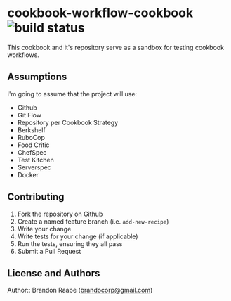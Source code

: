 # cookbook-workflow-cookbook ![build status](https://travis-ci.org/brandocorp/cookbook-workflow.svg?branch=master)

This cookbook and it's repository serve as a sandbox for testing cookbook workflows.

## Assumptions

I'm going to assume that the project will use:

 - Github
 - Git Flow
 - Repository per Cookbook Strategy
 - Berkshelf
 - RuboCop
 - Food Critic
 - ChefSpec
 - Test Kitchen
 - Serverspec
 - Docker

## Contributing

1. Fork the repository on Github
2. Create a named feature branch (i.e. `add-new-recipe`)
3. Write your change
4. Write tests for your change (if applicable)
5. Run the tests, ensuring they all pass
6. Submit a Pull Request

## License and Authors

Author:: Brandon Raabe (<brandocorp@gmail.com>)
